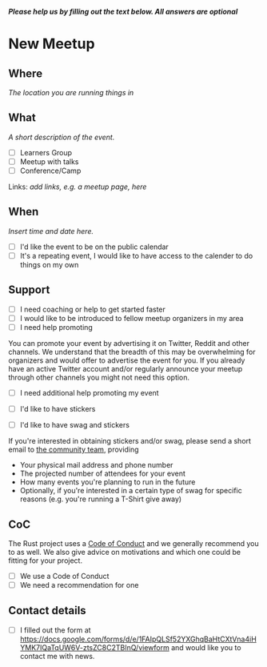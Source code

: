 ***Please help us by filling out the text below. All answers are optional***

# New Meetup

## Where

*The location you are running things in*

## What

*A short description of the event.*

*[ ] Learners Group
*[ ] Meetup with talks
*[ ] Conference/Camp

Links: *add links, e.g. a meetup page, here*

## When

*Insert time and date here.*

*[ ] I'd like the event to be on the public calendar
*[ ] It's a repeating event, I would like to have access to the calender to do things on my own

## Support

*[ ] I need coaching or help to get started faster
*[ ] I would like to be introduced to fellow meetup organizers in my area
*[ ] I need help promoting

You can promote your event by advertising it on Twitter, Reddit and other channels. We understand that the breadth of this may be overwhelming for organizers and would offer to advertise the event for you. If you already have an active Twitter account and/or regularly announce your meetup through other channels you might not need this option.

*[ ] I need additional help promoting my event

*[ ] I'd like to have stickers
*[ ] I'd like to have swag and stickers

If you're interested in obtaining stickers and/or swag, please send a short email to [the community team](community@rust-lang.org?subject=[SWAG]), providing

- Your physical mail address and phone number
- The projected number of attendees for your event
- How many events you're planning to run in the future
- Optionally, if you're interested in a certain type of swag for specific reasons (e.g. you're running a T-Shirt give away)

## CoC

The Rust project uses a [Code of Conduct](https://www.rust-lang.org/en-US/conduct.html) and we generally recommend you to as well. We also give advice on motivations and which one could be fitting for your project.

*[ ] We use a Code of Conduct
*[ ] We need a recommendation for one

## Contact details

*[ ] I filled out the form at https://docs.google.com/forms/d/e/1FAIpQLSf52YXGhqBaHtCXtVna4iHYMK7IQaTqUW6V-ztsZC8C2TBInQ/viewform and would like you to contact me with news.
